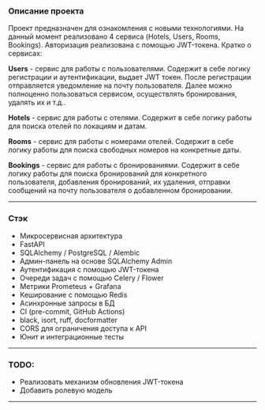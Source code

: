### Описание проекта

Проект предназначен для ознакомления с новыми технологиями. На данный момент реализовано 4 сервиса (Hotels, Users, Rooms, Bookings). Авторизация реализована с помощью JWT-токена.
Кратко о сервисах:

**Users** - сервис для работы с пользователями. Содержит в себе логику регистрации и аутентификации, выдает JWT токен. После регистрации отправляется уведомление на почту пользователя. Далее можно полноценно пользоваться сервисом, осуществлять бронирования, удалять их и т.д..

**Hotels** - сервис для работы с отелями. Содержит в себе логику работы для поиска отелей по локациям и датам.

**Rooms** - сервис для работы с номерами отелей. Содержит в себе логику работы для поиска свободных номеров на конкретные даты.

**Bookings** - сервис для работы с бронированиями. Содержит в себе логику работы для поиска бронирований для конкретного пользователя, добавления бронирований, их удаления, отправки сообщений на почту пользователя о добавленном бронировании.
***

### Стэк
* Микросервисная архитектура
* FastAPI
* SQLAlchemy / PostgreSQL / Alembic
* Админ-панель на основе SQLAlchemy Admin
* Аутентификация с помощью JWT-токена
* Очереди задач с помощью Celery / Flower
* Метрики Prometeus + Grafana
* Кеширование с помощью Redis
* Асинхронные запросы в БД
* CI (pre-commit, GitHub Actions)
* black, isort, ruff, docformatter
* CORS для ограничения доступа к API
* Юнит и интеграционные тесты
***

### TODO:
* Реализовать механизм обновления JWT-токена
* Добавить ролевую модель
***
